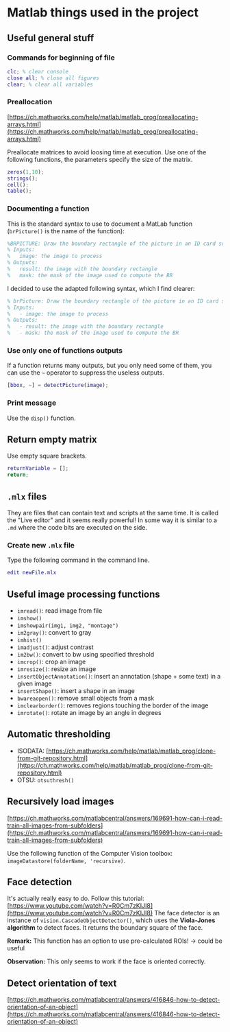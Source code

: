 # Matlab things used in the project

## Useful general stuff

### Commands for beginning of file

```m
clc; % clear console
close all; % close all figures
clear; % clear all variables
```

### Preallocation

[https://ch.mathworks.com/help/matlab/matlab_prog/preallocating-arrays.html](https://ch.mathworks.com/help/matlab/matlab_prog/preallocating-arrays.html)

Preallocate matrices to avoid loosing time at execution. Use one of the following functions, the parameters specify the size of the matrix.

```m
zeros(1,10);
strings();
cell();
table();
```

### Documenting a function

This is the standard syntax to use to document a MatLab function (`brPicture()` is the name of the function):

```m
%BRPICTURE: Draw the boundary rectangle of the picture in an ID card scan.
% Inputs:
%   image: the image to process
% Outputs:
%   result: the image with the boundary rectangle
%   mask: the mask of the image used to compute the BR
```

I decided to use the adapted following syntax, which I find clearer:

```m
% brPicture: Draw the boundary rectangle of the picture in an ID card scan.
% Inputs:
%   - image: the image to process
% Outputs:
%   - result: the image with the boundary rectangle
%   - mask: the mask of the image used to compute the BR
```

### Use only one of functions outputs

If a function returns many outputs, but you only need some of them, you can use the `~` operator to suppress the useless outputs.

```m
[bbox, ~] = detectPicture(image);
```

### Print message

Use the `disp()` function.

## Return empty matrix

Use empty square brackets.

```m
returnVariable = [];
return;
```

## `.mlx` files

They are files that can contain text and scripts at the same time. It is called the "Live editor" and it seems really powerful! In some way it is similar to a `.md` where the code bits are executed on the side.

### Create new `.mlx` file

Type the following command in the command line.

```m
edit newFile.mlx
```

## Useful image processing functions

- `imread()`: read image from file
- `imshow()`
- `imshowpair(img1, img2, "montage")`
- `im2gray()`: convert to gray
- `imhist()`
- `imadjust()`: adjust contrast
- `im2bw()`: convert to bw using specified threshold
- `imcrop()`: crop an image
- `imresize()`: resize an image
- `insertObjectAnnotation()`: insert an annotation (shape + some text) in a given image
- `insertShape()`: insert a shape in an image
- `bwareaopen()`: remove small objects from a mask
- `imclearborder()`: removes regions touching the border of the image
- `imrotate()`: rotate an image by an angle in degrees

## Automatic thresholding

- ISODATA: [https://ch.mathworks.com/help/matlab/matlab_prog/clone-from-git-repository.html](https://ch.mathworks.com/help/matlab/matlab_prog/clone-from-git-repository.html)
- OTSU: `otsuthresh()`

## Recursively load images

[https://ch.mathworks.com/matlabcentral/answers/169691-how-can-i-read-train-all-images-from-subfolders](https://ch.mathworks.com/matlabcentral/answers/169691-how-can-i-read-train-all-images-from-subfolders)

Use the following function of the Computer Vision toolbox: `imageDatastore(folderName, 'recursive)`.

## Face detection

It's actually really easy to do. Follow this tutorial: [https://www.youtube.com/watch?v=R0Cm7zKIJI8](https://www.youtube.com/watch?v=R0Cm7zKIJI8)
The face detector is an instance of `vision.CascadeObjectDetector()`, which uses the **Viola-Jones algorithm** to detect faces. It returns the boundary square of the face.

**Remark:** This function has an option to use pre-calculated ROIs! -> could be useful

**Observation:** This only seems to work if the face is oriented correctly.

## Detect orientation of text

[https://ch.mathworks.com/matlabcentral/answers/416846-how-to-detect-orientation-of-an-object](https://ch.mathworks.com/matlabcentral/answers/416846-how-to-detect-orientation-of-an-object)
